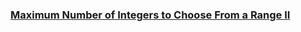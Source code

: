 ### [Maximum Number of Integers to Choose From a Range II](https://leetcode.com/problems/maximum-number-of-integers-to-choose-from-a-range-ii)

